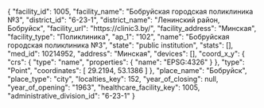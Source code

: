 {
    "facility_id": 1005,
    "facility_name": "Бобруйская городская поликлиника №3",
    "district_id": "6-23-1",
    "district_name": "Ленинский район, Бобруйск",
    "facility_url": "https:\/\/clinic3.by\/",
    "facility_address": "Минская",
    "facility_type": "Поликлиника",
    "ap_1": "102",
    "name": "Бобруйская городская поликлиника №3",
    "state": "public institution",
    "stats": [],
    "med_id": 10214952,
    "address": "Минская",
    "devices": [],
    "coord_x_y": {
        "crs": {
            "type": "name",
            "properties": {
                "name": "EPSG:4326"
            }
        },
        "type": "Point",
        "coordinates": [
            29.2194,
            53.1386
        ]
    },
    "place_name": "Бобруйск",
    "place_type": "city",
    "localties_key": 152,
    "year_of_closing": null,
    "year_of_opening": "1963",
    "healthcare_facility_key": 1005,
    "administrative_division_id": "6-23-1"
}